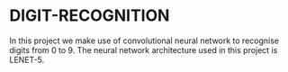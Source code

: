 # DIGIT-RECOGNITION
In this project we make use of convolutional  neural network to recognise digits from 0 to 9. The neural network architecture used in this project is LENET-5.
